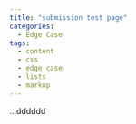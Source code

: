 ```yaml
---
title: "submission test page"
categories:
  - Edge Case
tags:
  - content
  - css
  - edge case
  - lists
  - markup
---
```


...dddddd
